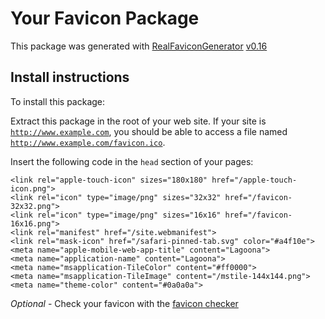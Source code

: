 # Your Favicon Package

This package was generated with [RealFaviconGenerator](https://realfavicongenerator.net/) [v0.16](https://realfavicongenerator.net/change_log#v0.16)

## Install instructions

To install this package:

Extract this package in the root of your web site. If your site is <code>http://www.example.com</code>, you should be able to access a file named <code>http://www.example.com/favicon.ico</code>.

Insert the following code in the `head` section of your pages:

    <link rel="apple-touch-icon" sizes="180x180" href="/apple-touch-icon.png">
    <link rel="icon" type="image/png" sizes="32x32" href="/favicon-32x32.png">
    <link rel="icon" type="image/png" sizes="16x16" href="/favicon-16x16.png">
    <link rel="manifest" href="/site.webmanifest">
    <link rel="mask-icon" href="/safari-pinned-tab.svg" color="#a4f10e">
    <meta name="apple-mobile-web-app-title" content="Lagoona">
    <meta name="application-name" content="Lagoona">
    <meta name="msapplication-TileColor" content="#ff0000">
    <meta name="msapplication-TileImage" content="/mstile-144x144.png">
    <meta name="theme-color" content="#0a0a0a">

*Optional* - Check your favicon with the [favicon checker](https://realfavicongenerator.net/favicon_checker)